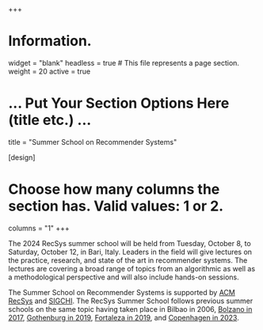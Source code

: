 +++
# Information.
widget = "blank"
headless = true # This file represents a page section.
weight = 20
active = true 

# ... Put Your Section Options Here (title etc.) ...
title = "Summer School on Recommender Systems"

[design]
  # Choose how many columns the section has. Valid values: 1 or 2.
  columns = "1"
+++

The 2024 RecSys summer school will be held from Tuesday, October 8, to Saturday, October 12, in Bari, Italy. Leaders in the field will give lectures on the practice, research, and state of the art in recommender systems. The lectures are covering a broad range of topics from an algorithmic as well as a methodological perspective and will also include hands-on sessions. 

The Summer School on Recommender Systems is supported by [ACM RecSys](http://recsys.acm.org) and [SIGCHI](https://sigchi.org/).
The RecSys Summer School follows previous summer schools on the same topic having taken place in Bilbao in 2006, [Bolzano in 2017](https://pro.unibz.it/projects/schoolrecsys17/), [Gothenburg in 2019](https://acmrecsys.github.io/rsss2019/), [Fortaleza in 2019](https://sbbd.org.br/lars2019/), and [Copenhagen in 2023](http://acmrecsys.github.io/rsss2023).

<!--
**Registration is closed. The summer school is sold out.**

**There are no more travel grants available.**
-->
